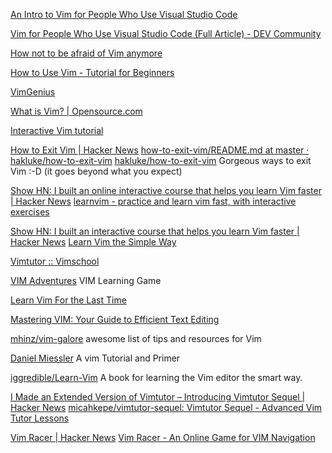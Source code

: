 
[An Intro to Vim for People Who Use Visual Studio Code](https://www.freecodecamp.org/news/vim-for-people-who-use-visual-studio-code)

[Vim for People Who Use Visual Studio Code (Full Article) - DEV Community](https://dev.to/codenutt/vim-for-people-who-use-visual-studio-code-full-article-1j1c)

[How not to be afraid of Vim anymore](https://www.freecodecamp.org/news/how-not-to-be-afraid-of-vim-anymore-ec0b7264b0ae)

[How to Use Vim - Tutorial for Beginners](https://www.freecodecamp.org/news/vim-beginners-guide)

[VimGenius](http://www.vimgenius.com/lessons)

[What is Vim? | Opensource.com](https://opensource.com/resources/what-vim)

[Interactive Vim tutorial](https://openvim.com)

[How to Exit Vim | Hacker News](https://news.ycombinator.com/item?id=21988968)
[how-to-exit-vim/README.md at master · hakluke/how-to-exit-vim](https://github.com/hakluke/how-to-exit-vim/blob/master/README.md)
[hakluke/how-to-exit-vim](https://github.com/hakluke/how-to-exit-vim)
Gorgeous ways to exit Vim :-D (it goes beyond what you expect)

[Show HN: I built an online interactive course that helps you learn Vim faster | Hacker News](https://news.ycombinator.com/item?id=25846347)
[learnvim - practice and learn vim fast, with interactive exercises](https://www.learnvim.com/)

[Show HN: I built an interactive course that helps you learn Vim faster | Hacker News](https://news.ycombinator.com/item?id=32034625)
[Learn Vim the Simple Way](https://www.vimified.com/)

[Vimtutor :: Vimschool](https://vimschool.netlify.app/introduction/vimtutor/)

[VIM Adventures](https://vim-adventures.com/)
VIM Learning Game

[Learn Vim For the Last Time](https://danielmiessler.com/p/vim/)

[Mastering VIM: Your Guide to Efficient Text Editing](https://www.freecodecamp.org/news/mastering-vim-your-guide-to-efficient-text-editing/)

[mhinz/vim-galore](https://github.com/mhinz/vim-galore)
awesome list of tips and resources for Vim

[Daniel Miessler](https://danielmiessler.com/study/vim/)
A vim Tutorial and Primer

[iggredible/Learn-Vim](https://github.com/iggredible/Learn-Vim)
A book for learning the Vim editor the smart way.

[I Made an Extended Version of Vimtutor – Introducing Vimtutor Sequel | Hacker News](https://news.ycombinator.com/item?id=41144843)
[micahkepe/vimtutor-sequel: Vimtutor Sequel - Advanced Vim Tutor Lessons](https://github.com/micahkepe/vimtutor-sequel)

[Vim Racer | Hacker News](https://news.ycombinator.com/item?id=41347051)
[Vim Racer - An Online Game for VIM Navigation](https://vim-racer.com/)
